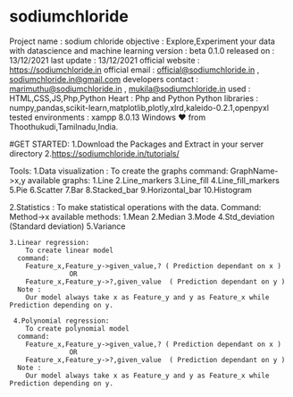 # sodiumchloride
 Project name        : sodium chloride
 objective           : Explore,Experiment your data with datascience and machine learning 
 version             : beta 0.1.0
 released on         : 13/12/2021
 last update         : 13/12/2021
 official website    : https://sodiumchloride.in
 official email      : official@sodiumchloride.in , sodiumchloride.in@gmail.com
 developers contact  : marimuthu@sodiumchloride.in , mukila@sodiumchloride.in
 used                : HTML,CSS,JS,Php,Python
 Heart               : Php and Python
 Python libraries    : numpy,pandas,scikit-learn,matplotlib,plotly,xlrd,kaleido-0.2.1,openpyxl
 tested environments : xampp 8.0.13 Windows 
  ♥ from Thoothukudi,Tamilnadu,India.
  
  #GET STARTED:
  1.Download the Packages and Extract in your server directory
  2.https://sodiumchloride.in/tutorials/
  
  Tools:
  1.Data visualization :
       To create the graphs
    command:
        GraphName->x,y
    available graphs:
        1.Line
        2.Line_markers
        3.Line_fill
        4.Line_fill_markers
        5.Pie
        6.Scatter
        7.Bar
        8.Stacked_bar
        9.Horizontal_bar
        10.Histogram
        
   2.Statistics :
          To make statistical operations with the data.
     Command:
          Method->x
     available methods:
          1.Mean
          2.Median
          3.Mode
          4.Std_deviation (Standard deviation)
          5.Variance
          
    3.Linear regression:
        To create linear model
      command:
        Feature_x,Feature_y->given_value,? ( Prediction dependant on x )
                   OR
        Feature_x,Feature_y->?,given_value  ( Prediction dependant on y )
      Note :
        Our model always take x as Feature_y and y as Feature_x while Prediction depending on y.
        
     4.Polynomial regression:
        To create polynomial model
      command:
        Feature_x,Feature_y->given_value,? ( Prediction dependant on x )
                   OR
        Feature_x,Feature_y->?,given_value  ( Prediction dependant on y )
      Note :
        Our model always take x as Feature_y and y as Feature_x while Prediction depending on y.
        
